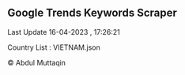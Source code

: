 

## Google Trends Keywords Scraper 
 
Last Update 16-04-2023 , 17:26:21

Country List :
VIETNAM.json



© Abdul Muttaqin 
